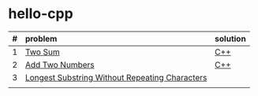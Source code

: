 # hello-cpp
|#| problem  | solution  |
|:---------------|:---------------|:---------------|
|1| [Two Sum](https://leetcode.com/problems/two-sum/description/)|[C++](https://github.com/dingyang027/hello-cpp/blob/master/solutions/cpp/2sum/2sum.cpp)|
|2| [Add Two Numbers](https://leetcode.com/problems/add-two-numbers/description/)|[C++](https://github.com/dingyang027/hello-cpp/commit/4825e15dabe70c92199a574040a87960c4346daf)|
|3| [Longest Substring Without Repeating Characters](https://leetcode.com/problems/longest-substring-without-repeating-characters/description/)||
||||
